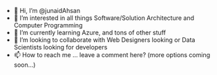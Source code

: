 - 👋 Hi, I’m @junaidAhsan
- 👀 I’m interested in all things Software/Solution Architecture and Computer Programming
- 🌱 I’m currently learning Azure, and tons of other stuff
- 💞️ I’m looking to collaborate with Web Designers looking or Data Scientists looking for developers
- 📫 How to reach me ... leave a comment here? (more options coming soon...)

<!---
junaidAhsan/junaidAhsan is a ✨ special ✨ repository because its `README.md` (this file) appears on your GitHub profile.
You can click the Preview link to take a look at your changes.
--->
